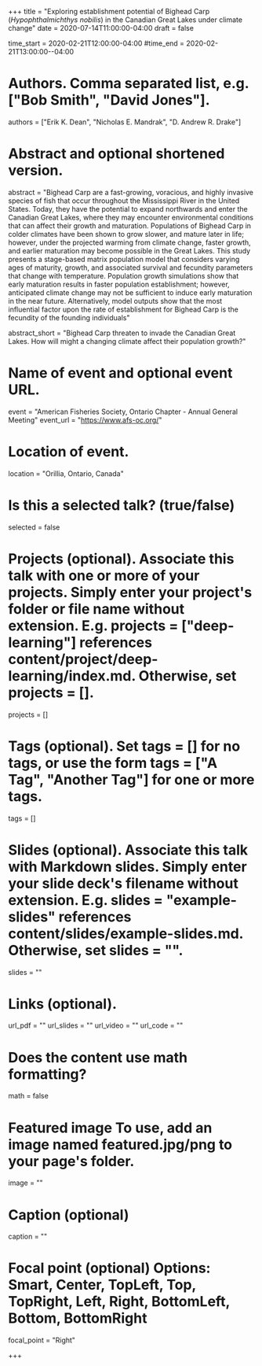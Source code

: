 +++ 
title = "Exploring establishment potential of Bighead Carp (_Hypophthalmichthys nobilis_) in the Canadian Great Lakes under climate change" 
date = 2020-07-14T11:00:00-04:00
draft = false

time_start = 2020-02-21T12:00:00-04:00 #time_end = 2020-02-21T13:00:00--04:00 

# Authors. Comma separated list, e.g. ["Bob Smith", "David Jones"]. 
authors = ["Erik K. Dean", "Nicholas E. Mandrak", "D. Andrew R. Drake"]

# Abstract and optional shortened version. 
abstract = "Bighead Carp are a fast-growing, voracious, and highly invasive species of fish that occur throughout the Mississippi River in the United States. Today, they have the potential to expand northwards and enter the Canadian Great Lakes, where they may encounter environmental conditions that can affect their growth and maturation. Populations of Bighead Carp in colder climates have been shown to grow slower, and mature later in life; however, under the projected warming from climate change, faster growth, and earlier maturation may become possible in the Great Lakes. This study presents a stage-based matrix population model that considers varying ages of maturity, growth, and associated survival and fecundity parameters that change with temperature. Population growth simulations show that early maturation results in faster population establishment; however, anticipated climate change may not be sufficient to induce early maturation in the near future. Alternatively, model outputs show that the most influential factor upon the rate of establishment for Bighead Carp is the fecundity of the founding individuals"

abstract_short = "Bighead Carp threaten to invade the Canadian Great Lakes. How will might a changing climate affect their population growth?"

# Name of event and optional event URL. 
event = "American Fisheries Society, Ontario Chapter - Annual General Meeting" 
event_url = "https://www.afs-oc.org/"

# Location of event. 
location = "Orillia, Ontario, Canada"

# Is this a selected talk? (true/false) 
selected = false

# Projects (optional). Associate this talk with one or more of your projects. Simply enter your project's folder or file name without extension. E.g. projects = ["deep-learning"] references content/project/deep-learning/index.md. Otherwise, set projects = []. 
projects = []

# Tags (optional). Set tags = [] for no tags, or use the form tags = ["A Tag", "Another Tag"] for one or more tags. 
tags = []

# Slides (optional). Associate this talk with Markdown slides. Simply enter your slide deck's filename without extension. E.g. slides = "example-slides" references content/slides/example-slides.md. Otherwise, set slides = "". 
slides = ""

# Links (optional). 
url_pdf = "" 
url_slides = "" 
url_video = "" 
url_code = ""

# Does the content use math formatting? 
math = false


# Featured image To use, add an image named featured.jpg/png to your page's folder.
image = "" 

# Caption (optional) 
caption = ""

# Focal point (optional) Options: Smart, Center, TopLeft, Top, TopRight, Left, Right, BottomLeft, Bottom, BottomRight 
focal_point = "Right" 

+++

